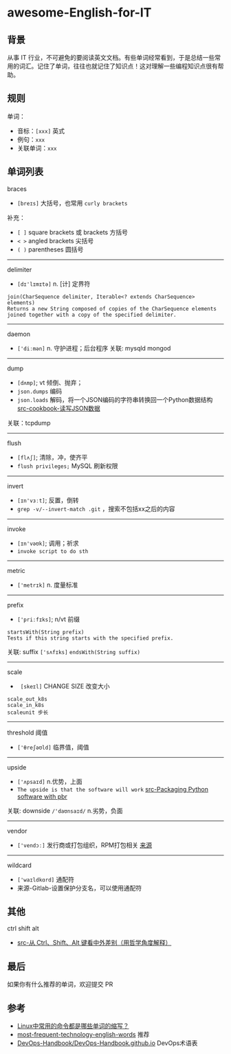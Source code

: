 # awesome-English-for-IT

## 背景

从事 IT 行业，不可避免的要阅读英文文档。有些单词经常看到，于是总结一些常用的词汇。记住了单词，往往也就记住了知识点！这对理解一些编程知识点很有帮助。

## 规则

单词：
- 音标：`[xxx]` 英式
- 例句：`xxx`
- 关联单词：`xxx`

## 单词列表

braces
-  `[breɪs]` 大括号，也常用 `curly brackets`

补充：
- `[ ]` square brackets 或 brackets 方括号
- `< >` angled brackets 尖括号
- `( )` parentheses 圆括号 ​​​​

---

delimiter
- `[dɪ'lɪmɪtə]` n. [计] 定界符
```
join(CharSequence delimiter, Iterable<? extends CharSequence> elements)
Returns a new String composed of copies of the CharSequence elements joined together with a copy of the specified delimiter.
```

---

daemon
-  `['diːmən]` n. 守护进程；后台程序
关联: mysqld mongod

---

dump 
- `[dʌmp]`; vt 倾倒、抛弃；
- `json.dumps` 编码
- `json.loads` 解码，将一个JSON编码的字符串转换回一个Python数据结构 [src-cookbook-读写JSON数据](https://python3-cookbook.readthedocs.io/zh_CN/latest/c06/p02_read-write_json_data.html)

关联：tcpdump

---

flush 
- `[flʌʃ]`; 清除，冲，使齐平 
- `flush privileges;` MySQL 刷新权限

---

invert 
- `[ɪn'vɜːt]`; 反置，倒转 
- `grep -v/--invert-match .git` ，搜索不包括xx之后的内容

---

invoke 
- `[ɪn'vəʊk]`; 调用；祈求 
- `invoke script to do sth` 

---

metric
- `['metrɪk]` n. 度量标准

---

prefix 
- `['priːfɪks]`; n/vt 前缀

```
startsWith(String prefix)
Tests if this string starts with the specified prefix.
```

关联: suffix  `['sʌfɪks]` `endsWith(String suffix)`

---

scale
- ` [skeɪl]` CHANGE SIZE 改变大小

```
scale_out_k8s 
scale_in_k8s 
scaleunit 步长
```

---

threshold 阈值
- `['θreʃəʊld]` 临界值，阈值


---

upside 
- `['ʌpsaɪd]` n.优势，上面 
- `The upside is that the software will work` [src-Packaging Python software with pbr](https://julien.danjou.info/packaging-python-with-pbr/)

关联: downside  `/'daʊnsaɪd/` n.劣势，负面 

---

vendor 
- `['vendɔː]` 发行商或打包组织，RPM打包相关 [来源](http://hlee.iteye.com/blog/343499)

---

wildcard 
- `['waɪldkɑrd]` 通配符 
- 来源-Gitlab-设置保护分支名，可以使用通配符

## 其他

ctrl shift alt
- [src-从 Ctrl、Shift、Alt 键看中外差别（用哲学角度解释）](https://mp.weixin.qq.com/s?__biz=MzI5MDM4NTYwOA==&mid=2247486712&idx=1&sn=6c1503b9338f082e298df075bd260ae8&chksm=ec21f75fdb567e49a94b3ab0a46df255189c835acb0a8ea6b45bafd23f98026c5b2ce7269403&mpshare=1&scene=1&srcid=#rd)

## 最后

如果你有什么推荐的单词，欢迎提交 PR

## 参考

- [Linux中常用的命令都是哪些单词的缩写？](https://www.zhihu.com/question/49073893)
- [most-frequent-technology-english-words](https://github.com/Wei-Xia/most-frequent-technology-english-words) 推荐
- [DevOps-Handbook/DevOps-Handbook.github.io](https://github.com/DevOps-Handbook/DevOps-Handbook.github.io/blob/master/glossary.md) DevOps术语表

